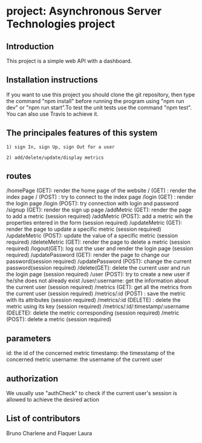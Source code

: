 # project: Asynchronous Server Technologies project

## Introduction

This project is a simple web API with a dashboard.

## Installation instructions

If you want to use this project you should clone the git repository, then type the command "npm install" before running the program using "npm run dev" or "npm run start".To test the unit tests use the command "npm test". You can also use Travis to achieve it.


## The principales features of this system

	1) sign In, sign Up, sign Out for a user

	2) add/delete/update/display metrics 

## routes

/homePage (GET): render the home page of the website
/ (GET) : render the index page
/ (POST) : try to connect to the index page
/login (GET) : render the login page
/login (POST): try connection with login and password
/signup (GET): render the sign up page
/addMetric (GET): render the page to add a metric (session required)
/addMetric (POST): add a metric wih the properties entered in the form (session required)
/updateMetric (GET): render the page to update a specific metric (session required)
/updateMetric (POST): update the value of a specific metric (session required)
/deleteMetric (GET): render the page to delete a metric (session required)
/logout(GET): log out the user and render the login page (session required)
/updatePassword (GET): render the page to change our password(session required)
/updatePassword (POST): change the current password(session required)
/delete(GET): delete the current user and run the login page (session required)
/user (POST): try to create a new user if he/she does not already exist
/user/:username: get the information about the current user (session required)
/metrics (GET): get all the metrics from the current user (session required)
/metrics/:id (POST) : save the metric with its attributes (session required) 
/metrics/:id (DELETE) : delete the metric using its key (session required) 
/metrics/:id/:timestamp/:username (DELETE): delete the metric corresponding (session required)
/metric (POST): delete a metric (session required)


## parameters

id: the id of the concerned metric
timestamp: the timesstamp of the concerned metric
username: the username of the current user

## authorization

We usually use "authCheck" to check if the current user's session is allowed to achieve the desired action


## List of contributors

Bruno Charlene and Flaquer Laura